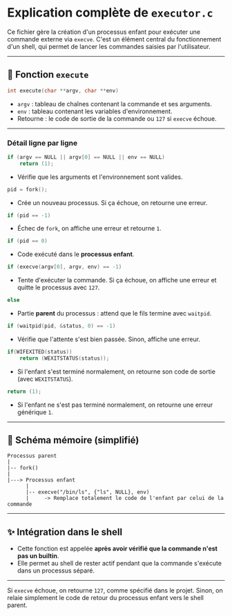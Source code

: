 # Explication complète de `executor.c`

Ce fichier gère la création d'un processus enfant pour exécuter une commande externe via `execve`. C'est un élément central du fonctionnement d'un shell, qui permet de lancer les commandes saisies par l'utilisateur.

---

## 🔧 Fonction `execute`

```c
int execute(char **argv, char **env)
```

- `argv` : tableau de chaînes contenant la commande et ses arguments.
- `env` : tableau contenant les variables d'environnement.
- Retourne : le code de sortie de la commande ou `127` si `execve` échoue.

---

### Détail ligne par ligne

```c
if (argv == NULL || argv[0] == NULL || env == NULL)
	return (1);
```
- Vérifie que les arguments et l'environnement sont valides.

```c
pid = fork();
```
- Crée un nouveau processus. Si ça échoue, on retourne une erreur.

```c
if (pid == -1)
```
- Échec de `fork`, on affiche une erreur et retourne `1`.

```c
if (pid == 0)
```
- Code exécuté dans le **processus enfant**.

```c
if (execve(argv[0], argv, env) == -1)
```
- Tente d'exécuter la commande. Si ça échoue, on affiche une erreur et quitte le processus avec `127`.

```c
else
```
- Partie **parent** du processus : attend que le fils termine avec `waitpid`.

```c
if (waitpid(pid, &status, 0) == -1)
```
- Vérifie que l'attente s'est bien passée. Sinon, affiche une erreur.

```c
if(WIFEXITED(status))
	return (WEXITSTATUS(status));
```
- Si l'enfant s'est terminé normalement, on retourne son code de sortie (avec `WEXITSTATUS`).

```c
return (1);
```
- Si l'enfant ne s'est pas terminé normalement, on retourne une erreur générique `1`.

---

## 🧰 Schéma mémoire (simplifié)

```text
Processus parent
|
|-- fork()
|
|---> Processus enfant
      |
      |-- execve("/bin/ls", {"ls", NULL}, env)
      |     -> Remplace totalement le code de l'enfant par celui de la commande
```

---

## ✨ Intégration dans le shell
- Cette fonction est appelée **après avoir vérifié que la commande n'est pas un builtin**.
- Elle permet au shell de rester actif pendant que la commande s'exécute dans un processus séparé.

---

Si `execve` échoue, on retourne `127`, comme spécifié dans le projet.
Sinon, on relaie simplement le code de retour du processus enfant vers le shell parent.

